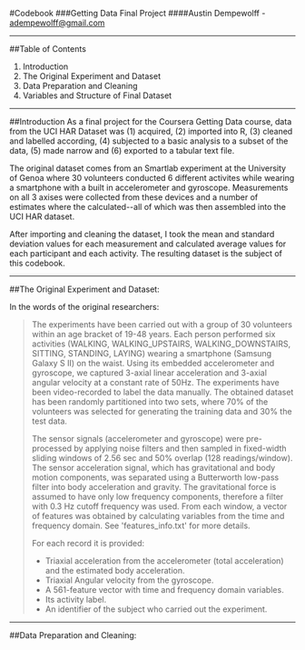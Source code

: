 #Codebook
###Getting Data Final Project
####Austin Dempewolff - adempewolff@gmail.com

----------------------------------------------------------------------------------------------------------

##Table of Contents
1. Introduction
2. The Original Experiment and Dataset
3. Data Preparation and Cleaning
4. Variables and Structure of Final Dataset

----------------------------------------------------------------------------------------------------------

##Introduction
As a final project for the Coursera Getting Data course, data from the UCI HAR Dataset was (1) acquired, (2) imported into R, (3) cleaned and labelled according, (4) subjected to a basic analysis to a subset of the data, (5) made narrow and (6) exported to a tabular text file.

The original dataset comes from an Smartlab experiment at the University of Genoa where 30 volunteers conducted 6 different activites while wearing a smartphone with a built in accelerometer and gyroscope. Measurements on all 3 axises were collected from these devices and a number of estimates where the calculated--all of which was then assembled into the UCI HAR dataset.

After importing and cleaning the dataset, I took the mean and standard deviation values for each measurement and calculated average values for each participant and each activity.  The resulting dataset is the subject of this codebook.

----------------------------------------------------------------------------------------------------------

##The Original Experiment and Dataset:

In the words of the original researchers:

>The experiments have been carried out with a group of 30 volunteers within an age bracket of 19-48 years. Each person performed six activities (WALKING, WALKING_UPSTAIRS, WALKING_DOWNSTAIRS, SITTING, STANDING, LAYING) wearing a smartphone (Samsung Galaxy S II) on the waist. Using its embedded accelerometer and gyroscope, we captured 3-axial linear acceleration and 3-axial angular velocity at a constant rate of 50Hz. The experiments have been video-recorded to label the data manually. The obtained dataset has been randomly partitioned into two sets, where 70% of the volunteers was selected for generating the training data and 30% the test data. 
>
>The sensor signals (accelerometer and gyroscope) were pre-processed by applying noise filters and then sampled in fixed-width sliding windows of 2.56 sec and 50% overlap (128 readings/window). The sensor acceleration signal, which has gravitational and body motion components, was separated using a Butterworth low-pass filter into body acceleration and gravity. The gravitational force is assumed to have only low frequency components, therefore a filter with 0.3 Hz cutoff frequency was used. From each window, a vector of features was obtained by calculating variables from the time and frequency domain. See 'features_info.txt' for more details. 
>
>For each record it is provided:
>
>- Triaxial acceleration from the accelerometer (total acceleration) and the estimated body acceleration.
>- Triaxial Angular velocity from the gyroscope. 
>- A 561-feature vector with time and frequency domain variables. 
>- Its activity label. 
>- An identifier of the subject who carried out the experiment.

----------------------------------------------------------------------------------------------------------

##Data Preparation and Cleaning:


